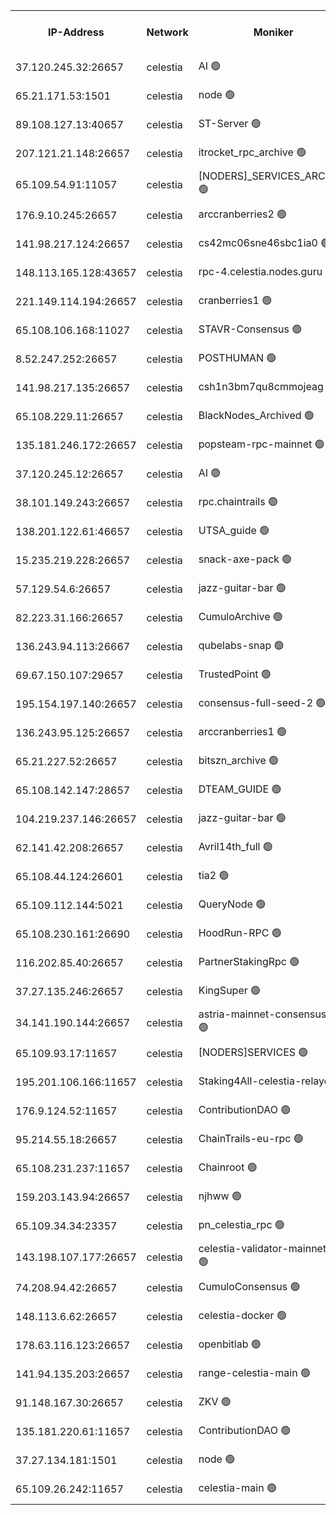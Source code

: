 


<table><tr><th>IP-Address</th><th>Network</th><th>Moniker</th><th>Latest Block Height</th><th>Earliest Block Height</th><th>Catching Up</th><th>Tx Index</th><th>Voting Power</th><th>Version</th><th>Scan Time</th></tr><tr><td>37.120.245.32:26657</td><td>celestia</td><td>AI 🟢</td><td>2999428</td><td>1</td><td>False</td><td>off</td><td>0</td><td>3.0.2</td><td>2024-12-12T23:26:09.333220954UTC</td></tr><tr><td>65.21.171.53:1501</td><td>celestia</td><td>node 🟢</td><td>2999428</td><td>1</td><td>False</td><td>on</td><td>0</td><td>3.0.2</td><td>2024-12-12T23:26:09.680462998UTC</td></tr><tr><td>89.108.127.13:40657</td><td>celestia</td><td>ST-Server 🟢</td><td>2999431</td><td>1</td><td>False</td><td>on</td><td>0</td><td>3.0.2</td><td>2024-12-12T23:26:23.002370720UTC</td></tr><tr><td>207.121.21.148:26657</td><td>celestia</td><td>itrocket_rpc_archive 🟢</td><td>2999434</td><td>1</td><td>False</td><td>on</td><td>0</td><td>3.0.2</td><td>2024-12-12T23:26:41.889302755UTC</td></tr><tr><td>65.109.54.91:11057</td><td>celestia</td><td>[NODERS]_SERVICES_ARCHIVE 🟢</td><td>2993219</td><td>1</td><td>False</td><td>on</td><td>0</td><td>2.3.1</td><td>2024-12-12T23:27:07.375173820UTC</td></tr><tr><td>176.9.10.245:26657</td><td>celestia</td><td>arccranberries2 🟢</td><td>2999443</td><td>1</td><td>False</td><td>on</td><td>0</td><td>3.0.2</td><td>2024-12-12T23:27:24.869975786UTC</td></tr><tr><td>141.98.217.124:26657</td><td>celestia</td><td>cs42mc06sne46sbc1ia0 🟢</td><td>2999444</td><td>1</td><td>False</td><td>on</td><td>0</td><td>3.0.2</td><td>2024-12-12T23:27:32.039685057UTC</td></tr><tr><td>148.113.165.128:43657</td><td>celestia</td><td>rpc-4.celestia.nodes.guru 🟢</td><td>2999449</td><td>1</td><td>False</td><td>on</td><td>0</td><td>3.0.2</td><td>2024-12-12T23:27:58.614509501UTC</td></tr><tr><td>221.149.114.194:26657</td><td>celestia</td><td>cranberries1 🟢</td><td>2999451</td><td>1</td><td>False</td><td>on</td><td>0</td><td>3.0.2</td><td>2024-12-12T23:28:06.312074839UTC</td></tr><tr><td>65.108.106.168:11027</td><td>celestia</td><td>STAVR-Consensus 🟢</td><td>2993219</td><td>1</td><td>False</td><td>on</td><td>0</td><td>2.3.1</td><td>2024-12-12T23:28:08.897870524UTC</td></tr><tr><td>8.52.247.252:26657</td><td>celestia</td><td>POSTHUMAN 🟢</td><td>2993219</td><td>1</td><td>False</td><td>on</td><td>0</td><td>2.3.1</td><td>2024-12-12T23:28:57.498441830UTC</td></tr><tr><td>141.98.217.135:26657</td><td>celestia</td><td>csh1n3bm7qu8cmmojeag 🟢</td><td>2999461</td><td>1</td><td>False</td><td>on</td><td>0</td><td>3.0.2</td><td>2024-12-12T23:28:57.950659264UTC</td></tr><tr><td>65.108.229.11:26657</td><td>celestia</td><td>BlackNodes_Archived 🟢</td><td>2999462</td><td>1</td><td>False</td><td>on</td><td>0</td><td>3.0.2</td><td>2024-12-12T23:29:03.085865942UTC</td></tr><tr><td>135.181.246.172:26657</td><td>celestia</td><td>popsteam-rpc-mainnet 🟢</td><td>2999469</td><td>1</td><td>False</td><td>on</td><td>0</td><td>3.0.2</td><td>2024-12-12T23:29:39.227461138UTC</td></tr><tr><td>37.120.245.12:26657</td><td>celestia</td><td>AI 🟢</td><td>2999471</td><td>1</td><td>False</td><td>off</td><td>0</td><td>3.0.2</td><td>2024-12-12T23:29:47.996104740UTC</td></tr><tr><td>38.101.149.243:26657</td><td>celestia</td><td>rpc.chaintrails 🟢</td><td>2999472</td><td>1</td><td>False</td><td>on</td><td>0</td><td>3.0.2</td><td>2024-12-12T23:29:56.170549773UTC</td></tr><tr><td>138.201.122.61:46657</td><td>celestia</td><td>UTSA_guide 🟢</td><td>2999477</td><td>1</td><td>False</td><td>on</td><td>0</td><td>3.0.2</td><td>2024-12-12T23:30:19.988644432UTC</td></tr><tr><td>15.235.219.228:26657</td><td>celestia</td><td>snack-axe-pack 🟢</td><td>2993219</td><td>1</td><td>False</td><td>off</td><td>0</td><td>2.3.1</td><td>2024-12-12T23:30:21.057303483UTC</td></tr><tr><td>57.129.54.6:26657</td><td>celestia</td><td>jazz-guitar-bar 🟢</td><td>2993219</td><td>1</td><td>False</td><td>off</td><td>0</td><td>2.3.1</td><td>2024-12-12T23:30:25.651392605UTC</td></tr><tr><td>82.223.31.166:26657</td><td>celestia</td><td>CumuloArchive 🟢</td><td>2999479</td><td>1</td><td>False</td><td>on</td><td>0</td><td>3.0.2</td><td>2024-12-12T23:30:34.477550067UTC</td></tr><tr><td>136.243.94.113:26667</td><td>celestia</td><td>qubelabs-snap 🟢</td><td>2999483</td><td>1</td><td>False</td><td>on</td><td>0</td><td>3.0.2</td><td>2024-12-12T23:30:52.171844842UTC</td></tr><tr><td>69.67.150.107:29657</td><td>celestia</td><td>TrustedPoint 🟢</td><td>2999485</td><td>1</td><td>False</td><td>on</td><td>0</td><td>3.0.2</td><td>2024-12-12T23:31:03.292245651UTC</td></tr><tr><td>195.154.197.140:26657</td><td>celestia</td><td>consensus-full-seed-2 🟢</td><td>2999491</td><td>1</td><td>False</td><td>off</td><td>0</td><td>3.0.2</td><td>2024-12-12T23:31:32.840251319UTC</td></tr><tr><td>136.243.95.125:26657</td><td>celestia</td><td>arccranberries1 🟢</td><td>2999492</td><td>1</td><td>False</td><td>on</td><td>0</td><td>3.0.2</td><td>2024-12-12T23:31:39.318609341UTC</td></tr><tr><td>65.21.227.52:26657</td><td>celestia</td><td>bitszn_archive 🟢</td><td>2999494</td><td>1</td><td>False</td><td>on</td><td>0</td><td>3.0.2</td><td>2024-12-12T23:31:46.345310996UTC</td></tr><tr><td>65.108.142.147:28657</td><td>celestia</td><td>DTEAM_GUIDE 🟢</td><td>2999500</td><td>1</td><td>False</td><td>on</td><td>0</td><td>3.0.2</td><td>2024-12-12T23:32:20.242483329UTC</td></tr><tr><td>104.219.237.146:26657</td><td>celestia</td><td>jazz-guitar-bar 🟢</td><td>2993219</td><td>1</td><td>False</td><td>off</td><td>0</td><td>2.3.1</td><td>2024-12-12T23:32:31.855021820UTC</td></tr><tr><td>62.141.42.208:26657</td><td>celestia</td><td>Avril14th_full 🟢</td><td>2999508</td><td>1</td><td>False</td><td>on</td><td>0</td><td>3.0.2</td><td>2024-12-12T23:33:01.287715249UTC</td></tr><tr><td>65.108.44.124:26601</td><td>celestia</td><td>tia2 🟢</td><td>2371494</td><td>339581</td><td>False</td><td>on</td><td>0</td><td>1.3.0</td><td>2024-12-12T23:26:20.478482110UTC</td></tr><tr><td>65.109.112.144:5021</td><td>celestia</td><td>QueryNode 🟢</td><td>2371494</td><td>1406226</td><td>False</td><td>off</td><td>0</td><td>1.7.0</td><td>2024-12-12T23:30:34.954333022UTC</td></tr><tr><td>65.108.230.161:26690</td><td>celestia</td><td>HoodRun-RPC 🟢</td><td>2371494</td><td>1537165</td><td>False</td><td>off</td><td>0</td><td>1.9.0</td><td>2024-12-12T23:32:29.005737081UTC</td></tr><tr><td>116.202.85.40:26657</td><td>celestia</td><td>PartnerStakingRpc 🟢</td><td>2371494</td><td>1588231</td><td>False</td><td>on</td><td>0</td><td>1.9.0</td><td>2024-12-12T23:26:23.379993819UTC</td></tr><tr><td>37.27.135.246:26657</td><td>celestia</td><td>KingSuper 🟢</td><td>2371494</td><td>1814358</td><td>False</td><td>off</td><td>0</td><td>1.3.0</td><td>2024-12-12T23:27:14.128775835UTC</td></tr><tr><td>34.141.190.144:26657</td><td>celestia</td><td>astria-mainnet-consensus-1 🟢</td><td>2999471</td><td>2371501</td><td>False</td><td>on</td><td>0</td><td>3.0.2</td><td>2024-12-12T23:29:48.531840704UTC</td></tr><tr><td>65.109.93.17:11657</td><td>celestia</td><td>[NODERS]SERVICES 🟢</td><td>2999474</td><td>2371581</td><td>False</td><td>on</td><td>0</td><td>3.0.2</td><td>2024-12-12T23:30:03.910526180UTC</td></tr><tr><td>195.201.106.166:11657</td><td>celestia</td><td>Staking4All-celestia-relayer 🟢</td><td>2999511</td><td>2399575</td><td>False</td><td>off</td><td>0</td><td>3.0.2</td><td>2024-12-12T23:33:16.544526623UTC</td></tr><tr><td>176.9.124.52:11657</td><td>celestia</td><td>ContributionDAO 🟢</td><td>2999493</td><td>2419178</td><td>False</td><td>on</td><td>0</td><td>3.0.2</td><td>2024-12-12T23:31:41.775404296UTC</td></tr><tr><td>95.214.55.18:26657</td><td>celestia</td><td>ChainTrails-eu-rpc 🟢</td><td>2999508</td><td>2832001</td><td>False</td><td>on</td><td>0</td><td>3.0.2</td><td>2024-12-12T23:33:00.978382316UTC</td></tr><tr><td>65.108.231.237:11657</td><td>celestia</td><td>Chainroot 🟢</td><td>2999443</td><td>2868575</td><td>False</td><td>on</td><td>0</td><td>3.0.2</td><td>2024-12-12T23:27:25.310057686UTC</td></tr><tr><td>159.203.143.94:26657</td><td>celestia</td><td>njhww 🟢</td><td>2999453</td><td>2878492</td><td>False</td><td>off</td><td>0</td><td>3.0.2</td><td>2024-12-12T23:28:18.787910746UTC</td></tr><tr><td>65.109.34.34:23357</td><td>celestia</td><td>pn_celestia_rpc 🟢</td><td>2999469</td><td>2878508</td><td>False</td><td>on</td><td>0</td><td>3.0.2</td><td>2024-12-12T23:29:38.630588552UTC</td></tr><tr><td>143.198.107.177:26657</td><td>celestia</td><td>celestia-validator-mainnet-1 🟢</td><td>2993219</td><td>2890613</td><td>False</td><td>off</td><td>0</td><td>2.3.1</td><td>2024-12-12T23:30:07.068567883UTC</td></tr><tr><td>74.208.94.42:26657</td><td>celestia</td><td>CumuloConsensus 🟢</td><td>2999452</td><td>2913001</td><td>False</td><td>on</td><td>0</td><td>3.0.2</td><td>2024-12-12T23:28:09.744856806UTC</td></tr><tr><td>148.113.6.62:26657</td><td>celestia</td><td>celestia-docker 🟢</td><td>2999473</td><td>2935501</td><td>False</td><td>off</td><td>0</td><td>3.0.2</td><td>2024-12-12T23:30:01.308401508UTC</td></tr><tr><td>178.63.116.123:26657</td><td>celestia</td><td>openbitlab 🟢</td><td>2999433</td><td>2964018</td><td>False</td><td>on</td><td>0</td><td>3.0.2</td><td>2024-12-12T23:26:34.435537682UTC</td></tr><tr><td>141.94.135.203:26657</td><td>celestia</td><td>range-celestia-main 🟢</td><td>2999431</td><td>2978392</td><td>False</td><td>on</td><td>0</td><td>3.0.2</td><td>2024-12-12T23:26:25.734469357UTC</td></tr><tr><td>91.148.167.30:26657</td><td>celestia</td><td>ZKV 🟢</td><td>2999428</td><td>2984690</td><td>False</td><td>off</td><td>0</td><td>v3.0.2</td><td>2024-12-12T23:26:08.959793973UTC</td></tr><tr><td>135.181.220.61:11657</td><td>celestia</td><td>ContributionDAO 🟢</td><td>2999461</td><td>2989478</td><td>False</td><td>off</td><td>0</td><td>3.0.2</td><td>2024-12-12T23:29:00.551905699UTC</td></tr><tr><td>37.27.134.181:1501</td><td>celestia</td><td>node 🟢</td><td>2999456</td><td>2992837</td><td>False</td><td>off</td><td>0</td><td>3.0.2</td><td>2024-12-12T23:28:29.791400841UTC</td></tr><tr><td>65.109.26.242:11657</td><td>celestia</td><td>celestia-main 🟢</td><td>2999480</td><td>2993064</td><td>False</td><td>on</td><td>0</td><td>3.0.2</td><td>2024-12-12T23:30:37.452446099UTC</td></tr></table>
